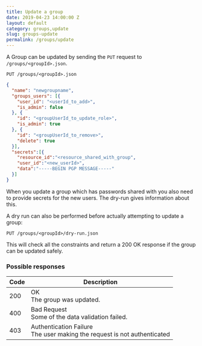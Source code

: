 ```yaml
---
title: Update a group
date: 2019-04-23 14:00:00 Z
layout: default
category: groups,update
slug: groups-update
permalink: /groups/update
---
```


A Group can be updated by sending the `PUT` request to `/groups/<groupId>.json`.

```
PUT /groups/<groupId>.json
```
```json
{
  "name": "newgroupname",
  "groups_users": [{
    "user_id": "<userId_to_add>",
    "is_admin": false
  }, {
    "id": "<groupUserId_to_update_role>",
    "is_admin": true
  }, {
    "id": "<groupUserId_to_remove>",
    "delete": true
  }],
  "secrets":[{
    "resource_id":"<resource_shared_with_group",
    "user_id":"<new_userId>",
    "data":"-----BEGIN PGP MESSAGE-----"
  }]
}
```

When you update a group which has passwords shared with you also need to provide secrets for the new users. 
The dry-run gives information about this.

A dry run can also be performed before actually attempting to update a group:
```
PUT /groups/<groupId>/dry-run.json
```

This will check all the constraints and return a 200 OK response if the group can be updated safely.

### Possible responses

<table class="table-parameters">
    <thead>
        <tr>
            <th>Code</th>
            <th>Description</th>
        </tr>
    </thead>
    <tbody>
        <tr>
            <td>200</td>
            <td>OK<br/>
            The group was updated.</td>
        </tr>
        <tr>
            <td>400</td>
            <td>Bad Request<br/>
            Some of the data validation failed.</td>
        </tr>
        <tr>
            <td>403</td>
            <td>Authentication Failure<br/>
            The user making the request is not authenticated</td>
        </tr>
    </tbody>
</table>
